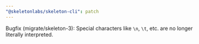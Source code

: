 ```yaml
---
"@skeletonlabs/skeleton-cli": patch
---
```


Bugfix (migrate/skeleton-3): Special characters like `\n`, `\t`, etc. are no longer literally interpreted.
